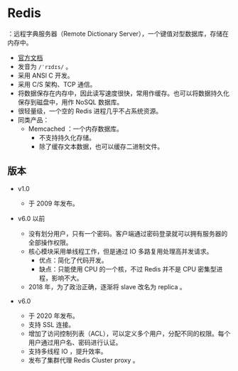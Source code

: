 # Redis

：远程字典服务器（Remote Dictionary Server），一个键值对型数据库，存储在内存中。
- [官方文档](https://redis.io/documentation)
- 发音为 `/ˈrɪdɪs/` 。
- 采用 ANSI C 开发。
- 采用 C/S 架构、TCP 通信。
- 将数据保存在内存中，因此读写速度很快，常用作缓存。也可以将数据持久化保存到磁盘中，用作 NoSQL 数据库。
- 很轻量级，一个空的 Redis 进程几乎不占系统资源。
- 同类产品：
  - Memcached ：一个内存数据库。
    - 不支持持久化存储。
    - 除了缓存文本数据，也可以缓存二进制文件。

## 版本

- v1.0
  - 于 2009 年发布。

- v6.0 以前
  - 没有划分用户，只有一个密码。客户端通过密码登录就可以拥有服务器的全部操作权限。
  - 核心模块采用单线程工作，但是通过 IO 多路复用处理高并发请求。
    - 优点：简化了代码开发。
    - 缺点：只能使用 CPU 的一个核，不过 Redis 并不是 CPU 密集型进程，影响不大。
  - 2018 年，为了政治正确，逐渐将 slave 改名为 replica 。

- v6.0
  - 于 2020 年发布。
  - 支持 SSL 连接。
  - 增加了访问控制列表（ACL），可以定义多个用户，分配不同的权限。每个用户通过用户名、密码进行认证。
  - 支持多线程 IO ，提升效率。
  - 发布了集群代理 Redis Cluster proxy 。
